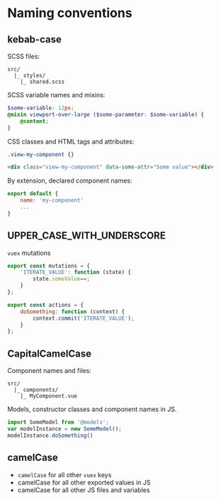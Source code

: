 
# Naming conventions

## kebab-case

SCSS files:

```
src/
  |_ styles/
    |_ shared.scss
```

SCSS variable names and mixins:

```scss
$some-variable: 12px;
@mixin viewport-over-large ($some-parameter: $some-variable) {
	@content;
}
```

CSS classes and HTML tags and attributes:

```scss
.view-my-component {}
```

```html
<div class="view-my-component" data-some-attr="Some value"></div>
```

By extension, declared component names:

```js
export default {
	name: 'my-component'
	...
}
```

## UPPER_CASE_WITH_UNDERSCORE

`vuex` mutations

```js
export const mutations = {
	'ITERATE_VALUE': function (state) {
		state.someValue==;
	}
};

export const actions = {
	doSomething: function (context) {
		context.commit('ITERATE_VALUE');
	}
};
```

## CapitalCamelCase

Component names and files:

```
src/
  |_ components/
    |_ MyComponent.vue
```

Models, constructor classes and component names in JS.

```js
import SomeModel from '@models';
var modelInstance = new SomeModel();
modelInstance.doSomething()
```

## camelCase

- `camelCase` for all other `vuex` keys
- camelCase for all other exported values in JS
- camelCase for all other JS files and variables